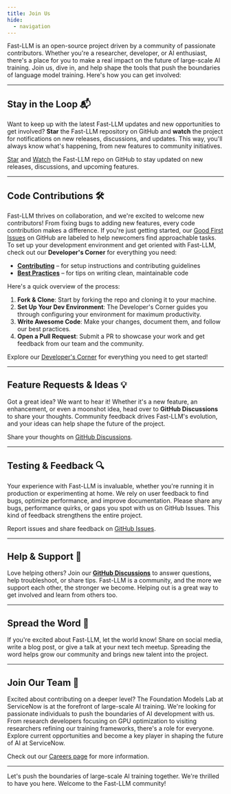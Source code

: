 ```yaml
---
title: Join Us
hide:
  - navigation
---
```


Fast-LLM is an open-source project driven by a community of passionate contributors. Whether you're a researcher, developer, or AI enthusiast, there's a place for you to make a real impact on the future of large-scale AI training. Join us, dive in, and help shape the tools that push the boundaries of language model training. Here's how you can get involved:

---

## Stay in the Loop 📬

Want to keep up with the latest Fast-LLM updates and new opportunities to get involved? **Star** the Fast-LLM repository on GitHub and **watch** the project for notifications on new releases, discussions, and updates. This way, you'll always know what's happening, from new features to community initiatives.

[Star](https://github.com/ServiceNow/Fast-LLM/stargazers) and [Watch](https://github.com/ServiceNow/Fast-LLM/subscription) the Fast-LLM repo on GitHub to stay updated on new releases, discussions, and upcoming features.

---

## Code Contributions 🛠

Fast-LLM thrives on collaboration, and we're excited to welcome new contributors! From fixing bugs to adding new features, every code contribution makes a difference. If you're just getting started, our [Good First Issues](https://github.com/ServiceNow/Fast-LLM/issues?q=is%3Aopen+is%3Aissue+label%3A%22good+first+issue%22) on GitHub are labeled to help newcomers find approachable tasks. To set up your development environment and get oriented with Fast-LLM, check out our **Developer's Corner** for everything you need:

-   [**Contributing**](developers/contributing.md) – for setup instructions and contributing guidelines
-   [**Best Practices**](developers/best-practices.md) – for tips on writing clean, maintainable code

Here's a quick overview of the process:

1.  **Fork & Clone**: Start by forking the repo and cloning it to your machine.
2.  **Set Up Your Dev Environment**: The Developer's Corner guides you through configuring your environment for maximum productivity.
3.  **Write Awesome Code**: Make your changes, document them, and follow our best practices.
4.  **Open a Pull Request**: Submit a PR to showcase your work and get feedback from our team and the community.

Explore our [Developer's Corner](developers/contributing.md) for everything you need to get started!

---

## Feature Requests & Ideas 💡

Got a great idea? We want to hear it! Whether it's a new feature, an enhancement, or even a moonshot idea, head over to **GitHub Discussions** to share your thoughts. Community feedback drives Fast-LLM's evolution, and your ideas can help shape the future of the project.

Share your thoughts on [GitHub Discussions](https://github.com/ServiceNow/Fast-LLM/discussions).

---

## Testing & Feedback 🔍

Your experience with Fast-LLM is invaluable, whether you're running it in production or experimenting at home. We rely on user feedback to find bugs, optimize performance, and improve documentation. Please share any bugs, performance quirks, or gaps you spot with us on GitHub Issues. This kind of feedback strengthens the entire project.

Report issues and share feedback on [GitHub Issues](https://github.com/ServiceNow/Fast-LLM/issues).

---

## Help & Support 🤝

Love helping others? Join our [**GitHub Discussions**](https://github.com/ServiceNow/Fast-LLM/discussions) to answer questions, help troubleshoot, or share tips. Fast-LLM is a community, and the more we support each other, the stronger we become. Helping out is a great way to get involved and learn from others too.

---

## Spread the Word 📣

If you're excited about Fast-LLM, let the world know! Share on social media, write a blog post, or give a talk at your next tech meetup. Spreading the word helps grow our community and brings new talent into the project.

---

## Join Our Team 🌟

Excited about contributing on a deeper level? The Foundation Models Lab at ServiceNow is at the forefront of large-scale AI training. We're looking for passionate individuals to push the boundaries of AI development with us. From research developers focusing on GPU optimization to visiting researchers refining our training frameworks, there's a role for everyone. Explore current opportunities and become a key player in shaping the future of AI at ServiceNow.

Check out our [Careers page](https://www.servicenow.com/research/careers.html) for more information.

---

Let's push the boundaries of large-scale AI training together. We're thrilled to have you here. Welcome to the Fast-LLM community!
